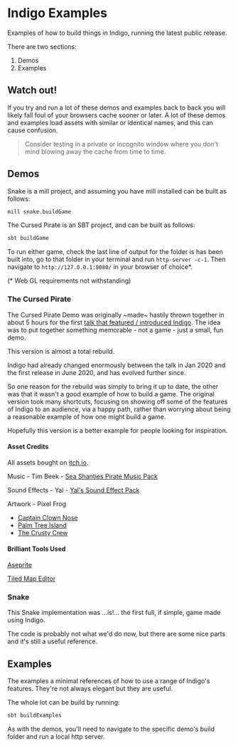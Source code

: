 # Indigo Examples

Examples of how to build things in Indigo, running the latest public release.

There are two sections:

1. Demos
1. Examples

## Watch out!

If you try and run a lot of these demos and examples back to back you will likely fall foul of your browsers cache sooner or later. A lot of these demos and examples load assets with similar or identical names, and this can cause confusion.

> Consider testing in a private or incognito window where you don't mind blowing away the cache from time to time.

## Demos

Snake is a mill project, and assuming you have mill installed can be built as follows:

```bash
mill snake.buildGame
```

The Cursed Pirate is an SBT project, and can be built as follows:

```bash
sbt buildGame
```

To run either game, check the last line of output for the folder is has been built into, go to that folder in your terminal and run `http-server -c-1`. Then navigate to `http://127.0.0.1:8080/` in your browser of choice*.

(* Web GL requirements not withstanding)

### The Cursed Pirate

The Cursed Pirate Demo was originally ~made~ hastily thrown together in about 5 hours for the first [talk that featured / introduced Indigo](https://www.youtube.com/watch?v=SmZETGZKCVU). The idea was to put together something memorable - not a game - just a small, fun demo.

This version is almost a total rebuild.

Indigo had already changed enormously between the talk in Jan 2020 and the first release in June 2020, and has evolved further since.

So one reason for the rebuild was simply to bring it up to date, the other was that it wasn't a good example of how to build a game. The original version took many shortcuts, focusing on showing off some of the features of Indigo to an audience, via a happy path, rather than worrying about being a reasonable example of how one might build a game.

Hopefully this version is a better example for people looking for inspiration.

#### Asset Credits

All assets bought on [itch.io](https://itch.io/).

Music - Tim Beek - [Sea Shanties Pirate Music Pack](https://timbeek.itch.io/seashanties)

Sound Effects - Yal - [Yal's Sound Effect Pack](https://yaru.itch.io/retro-sound-effect-pack-1)

Artwork - Pixel Frog

- [Captain Clown Nose](https://pixel-frog.itch.io/captain-clown-nose)
- [Palm Tree Island](https://pixel-frog.itch.io/palm-tree-island)
- [The Crusty Crew](https://pixel-frog.itch.io/the-crusty-crew)

#### Brilliant Tools Used

[Aseprite](https://dacap.itch.io/aseprite)

[Tiled Map Editor](https://thorbjorn.itch.io/tiled)

### Snake

This Snake implementation was ...is!... the first full, if simple, game made using Indigo.

The code is probably not what we'd do now, but there are some nice parts and it's still a useful reference.

## Examples

The examples a minimal references of how to use a range of Indigo's features. They're not always elegant but they are useful.

The whole lot can be build by running:

```bash
sbt buildExamples
```

As with the demos, you'll need to navigate to the specific demo's build folder and run a local http server.
